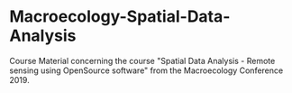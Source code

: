 # Macroecology-Spatial-Data-Analysis
Course Material concerning the course "Spatial Data Analysis - Remote sensing using OpenSource software" from the Macroecology Conference 2019. 
